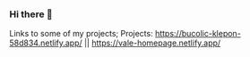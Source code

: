 ### Hi there 👋

Links to some of my projects;
Projects: https://bucolic-klepon-58d834.netlify.app/ ||
          https://vale-homepage.netlify.app/

<!--
**holooluwatosin/holooluwatosin** is a ✨ _special_ ✨ repository because its `README.md` (this file) appears on your GitHub profile.

Here are some ideas to get you started:

- 🔭 I’m currently working on ...
- 🌱 I’m currently learning ...
- 👯 I’m looking to collaborate on ...
- 🤔 I’m looking for help with ...
- 💬 Ask me about ...
- 📫 How to reach me: ...
- 😄 Pronouns: ...
- ⚡ Fun fact: ...
-->
